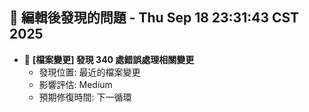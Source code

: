 ## 🚨 編輯後發現的問題 - Thu Sep 18 23:31:43 CST 2025

- 🔄 **[檔案變更] 發現      340 處錯誤處理相關變更**
  - 發現位置: 最近的檔案變更
  - 影響評估: Medium
  - 預期修復時間: 下一循環

